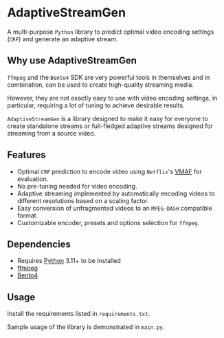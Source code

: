 # AdaptiveStreamGen
A multi-purpose `Python` library to predict optimal video encoding settings (`CRF`) and generate an adaptive stream. 

## Why use AdaptiveStreamGen
`ffmpeg` and the `Bento4` SDK are very powerful tools in themselves and in combination, can be used to create high-quality streaming media.

However, they are not exactly easy to use with video encoding settings, in particular, requiring a lot of tuning to achieve desirable results.

`AdaptiveStreamGen` is a library designed to make it easy for everyone to create standalone streams or full-fledged adaptive streams designed for streaming from a source video.

## Features
* Optimal `CRF` prediction to encode video using `Netflix`'s [VMAF](https://github.com/Netflix/vmaf) for evaluation.
* No pre-tuning needed for video encoding.
* Adaptive streaming implemented by automatically encoding videos to different resolutions based on a scaling factor.
* Easy conversion of unfragmented videos to an `MPEG-DASH` compatible format.
* Customizable encoder, presets and options selection for `ffmpeg`.

## Dependencies
* Requires [Python](https://www.python.org) 3.11+ to be installed
* [ffmpeg](https://ffmpeg.org)
* [Bento4](https://www.bento4.com)

## Usage

Install the requirements listed in `requirements.txt`.

Sample usage of the library is demonstrated in `main.py`.


